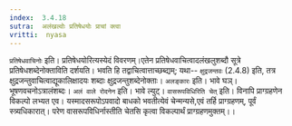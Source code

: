 ```yaml
---
index:  3.4.18
sutra:  अलंखल्वोः प्रतिषेधयोः प्राचां क्त्वा
vritti:  nyasa
---
```


`प्रतिषेधवाचिनोः` इति। प्रतिषेधयोरित्यस्येदं विवरणम्।एतेन प्रतिषेधवाचित्वादलंखलुशब्दौ सूत्रे प्रतिषेधशब्देनोक्ताविति दर्शयति। भवति हि तद्वाचित्वात्ताच्छब्द्यम्; यथा-- `क्षुद्रजन्तवः` (2.4.8) इति, तत्र क्षुद्रजन्तुवाचित्वाद्यूकालिक्षादयः शब्दाः क्षुद्रजन्तुशब्देनोक्ताः।
`अलङ्कारः` इति। भावे घञ्। भूषणवचनोऽत्रालंशब्दः।
`अलं वाले रोदनेन` इति। भावे ल्युट्। `वासरूपविधिरिति चेत्` इति। विनापि प्राग्ग्रहणेन विकल्पो लभ्यत एव। यस्मादसरूपोऽपवादो बाधको भवतीत्येवं चेन्मन्यसे,एवं तर्हि प्राग्ग्रहणम्, पूर्वं स्त्र्यधिकारात्। परेण वासरूपविधिर्नास्तीति चेतसि कृत्वा विकल्पार्थं प्राग्ग्रहणमुक्तम्।।

